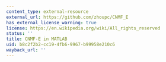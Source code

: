 ```yaml
---
content_type: external-resource
external_url: https://github.com/zhoupc/CNMF_E
has_external_license_warning: true
license: https://en.wikipedia.org/wiki/All_rights_reserved
status: ''
title: CNMF-E in MATLAB
uid: b8c2f2b2-cc19-4fb6-9967-b99958e210c6
wayback_url: ''
---
```

